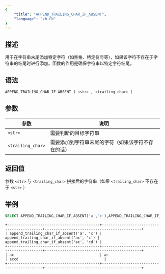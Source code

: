```yaml
---
{
    "title": "APPEND_TRAILING_CHAR_IF_ABSENT",
    "language": "zh-CN"
}
---
```


## 描述

用于在字符串末尾添加特定字符（如空格、特定符号等），如果该字符不存在于字符串的结尾时进行添加。函数的作用是确保字符串以特定字符结尾。

## 语法

```sql
APPEND_TRAILING_CHAR_IF_ABSENT ( <str> , <trailing_char> )
```

## 参数

| 参数                | 说明                          |
|-------------------|-----------------------------|
| `<str>`           | 需要判断的目标字符串                  |
| `<trailing_char>` | 需要添加到字符串末尾的字符（如果该字符不存在的话） |

## 返回值

参数 `<str>` 与 `<trailing_char>` 拼接后的字符串（如果 `<trailing_char>` 不存在于 `<str>` ） 

## 举例

``` sql
SELECT APPEND_TRAILING_CHAR_IF_ABSENT('a','c'),APPEND_TRAILING_CHAR_IF_ABSENT('ac', 'c'),APPEND_TRAILING_CHAR_IF_ABSENT('ac', 'cd')
```

```text 
+------------------------------------------+-------------------------------------------+--------------------------------------------+
| append_trailing_char_if_absent('a', 'c') | append_trailing_char_if_absent('ac', 'c') | append_trailing_char_if_absent('ac', 'cd') |
+------------------------------------------+-------------------------------------------+--------------------------------------------+
| ac                                       | ac                                        | accd                                       |
+------------------------------------------+-------------------------------------------+--------------------------------------------+
```
